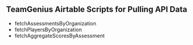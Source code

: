 ## TeamGenius Airtable Scripts for Pulling API Data

- fetchAssessmentsByOrganization
- fetchPlayersByOrganization
- fetchAggregateScoresByAssessment
